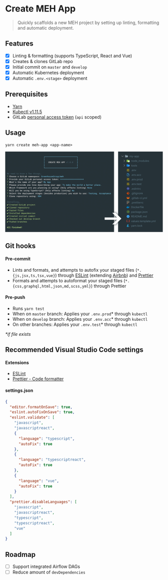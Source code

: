 # Create MEH App

> Quickly scaffolds a new MEH project by setting up linting, formatting and automatic deployment.

## Features

- [x] Linting & formatting (supports TypeScript, React and Vue)
- [x] Creates & clones GitLab repo
- [x] Initial commit on `master` and `develop`
- [x] Automatic Kubernetes deployment
- [x] Automatic `.env.<stage>` deployment

## Prerequisites

- [Yarn](https://yarnpkg.com/)
- [Kubectl v1.11.5](https://storage.googleapis.com/kubernetes-release/release/v1.11.5/bin/darwin/amd64/kubectl)
- GitLab [personal access token](https://gitlab.com/profile/personal_access_tokens) (`api` scoped)

## Usage

```shell
yarn create meh-app <app-name>
```

![Screenshot](docs/screenshot.png)

## Git hooks

#### Pre-commit

- Lints and formats, and attempts to autofix your staged files (`*.{js,jsx,ts,tsx,vue}`) through [ESLint](https://eslint.org/) (extending [Airbnb](https://github.com/airbnb/javascript#readme)) and [Prettier](https://prettier.io/)
- Formats and attempts to autoformat your staged files (`*.{css,graphql,html,json,md,scss,yml}`) through Prettier

#### Pre-push

- Runs `yarn test`
- When on `master` branch: Applies your `.env.prod`\* through `kubectl`
- When on `develop` branch: Applies your `.env.acc`\* through `kubectl`
- On other branches: Applies your `.env.test`\* through `kubectl`

_\*if file exists_

## Recommended Visual Studio Code settings

#### Extensions

- [ESLint](https://marketplace.visualstudio.com/items?itemName=dbaeumer.vscode-eslint)
- [Prettier - Code formatter](https://marketplace.visualstudio.com/items?itemName=esbenp.prettier-vscode)

#### settings.json

```json
{
  "editor.formatOnSave": true,
  "eslint.autoFixOnSave": true,
  "eslint.validate": [
    "javascript",
    "javascriptreact",
    {
      "language": "typescript",
      "autoFix": true
    },
    {
      "language": "typescriptreact",
      "autoFix": true
    },
    {
      "language": "vue",
      "autoFix": true
    }
  ],
  "prettier.disableLanguages": [
    "javascript",
    "javascriptreact",
    "typescript",
    "typescriptreact",
    "vue"
  ]
}
```

## Roadmap

- [ ] Support integrated Airflow DAGs
- [ ] Reduce amount of `devDependencies`
